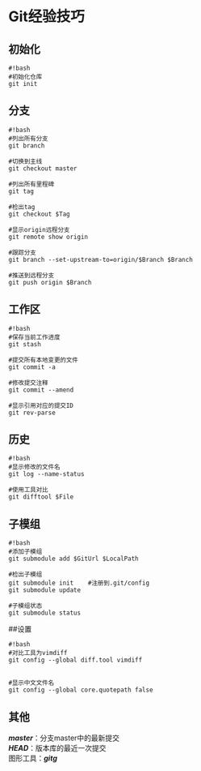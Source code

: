 # Git经验技巧

## 初始化
```
#!bash
#初始化仓库
git init
```

## 分支
```
#!bash
#列出所有分支
git branch

#切换到主线
git checkout master

#列出所有里程碑
git tag

#检出tag
git checkout $Tag

#显示origin远程分支
git remote show origin

#跟踪分支
git branch --set-upstream-to=origin/$Branch $Branch

#推送到远程分支
git push origin $Branch

```

## 工作区
```
#!bash
#保存当前工作进度
git stash

#提交所有本地变更的文件
git commit -a  

#修改提交注释
git commit --amend  

#显示引用对应的提交ID
git rev-parse  
```

## 历史
```
#!bash
#显示修改的文件名
git log --name-status

#使用工具对比
git difftool $File
```

## 子模组
```
#!bash
#添加子模组
git submodule add $GitUrl $LocalPath

#检出子模组
git submodule init    #注册到.git/config
git submodule update

#子模组状态
git submodule status
```

##设置
```
#!bash
#对比工具为vimdiff
git config --global diff.tool vimdiff


#显示中文文件名
git config --global core.quotepath false
```

## 其他
***master***：分支master中的最新提交  
***HEAD***：版本库的最近一次提交  
图形工具：***gitg***